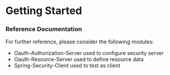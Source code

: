 # Getting Started

### Reference Documentation
For further reference, please consider the following modules:

* Oauth-Authorization-Server used to configure security server
* Oauth-Resource-Server used to define resource data
* Spring-Security-Client used to test as client